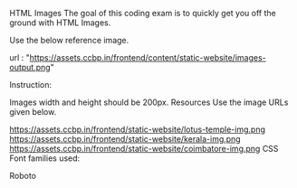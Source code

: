 HTML Images
The goal of this coding exam is to quickly get you off the ground with HTML Images.

Use the below reference image.

url : "https://assets.ccbp.in/frontend/content/static-website/images-output.png"

Instruction:

Images width and height should be 200px.
Resources
Use the image URLs given below.

https://assets.ccbp.in/frontend/static-website/lotus-temple-img.png
https://assets.ccbp.in/frontend/static-website/kerala-img.png
https://assets.ccbp.in/frontend/static-website/coimbatore-img.png
CSS Font families used:

Roboto
